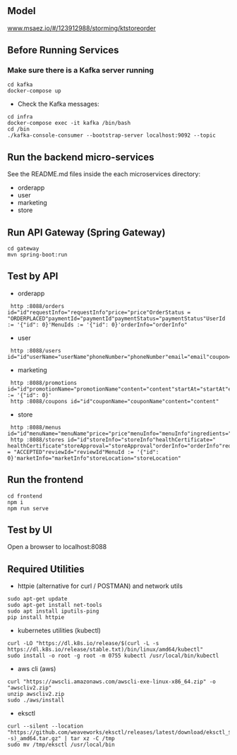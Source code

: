 # 

## Model
www.msaez.io/#/123912988/storming/ktstoreorder

## Before Running Services
### Make sure there is a Kafka server running
```
cd kafka
docker-compose up
```
- Check the Kafka messages:
```
cd infra
docker-compose exec -it kafka /bin/bash
cd /bin
./kafka-console-consumer --bootstrap-server localhost:9092 --topic
```

## Run the backend micro-services
See the README.md files inside the each microservices directory:

- orderapp
- user
- marketing
- store


## Run API Gateway (Spring Gateway)
```
cd gateway
mvn spring-boot:run
```

## Test by API
- orderapp
```
 http :8088/orders id="id"requestInfo="requestInfo"price="price"OrderStatus = "ORDERPLACED"paymentId="paymentId"paymentStatus="paymentStatus"UserId := '{"id": 0}'MenuIds := '{"id": 0}'orderInfo="orderInfo"
```
- user
```
 http :8088/users id="id"userName="userName"phoneNumber="phoneNumber"email="email"coupon="coupon"
```
- marketing
```
 http :8088/promotions id="id"promotionName="promotionName"content="content"startAt="startAt"endAt="endAt"StoreId := '{"id": 0}'
 http :8088/coupons id="id"couponName="couponName"content="content"
```
- store
```
 http :8088/menus id="id"menuName="menuName"price="price"menuInfo="menuInfo"ingredients="ingredients"
 http :8088/stores id="id"storeInfo="storeInfo"healthCertificate=" healthCertificate"storeApproval="storeApproval"orderInfo="orderInfo"requestInfo="requestInfo"FoodStatus = "ACCEPTED"reviewId="reviewId"MenuId := '{"id": 0}'marketInfo="marketInfo"storeLocation="storeLocation"
```


## Run the frontend
```
cd frontend
npm i
npm run serve
```

## Test by UI
Open a browser to localhost:8088

## Required Utilities

- httpie (alternative for curl / POSTMAN) and network utils
```
sudo apt-get update
sudo apt-get install net-tools
sudo apt install iputils-ping
pip install httpie
```

- kubernetes utilities (kubectl)
```
curl -LO "https://dl.k8s.io/release/$(curl -L -s https://dl.k8s.io/release/stable.txt)/bin/linux/amd64/kubectl"
sudo install -o root -g root -m 0755 kubectl /usr/local/bin/kubectl
```

- aws cli (aws)
```
curl "https://awscli.amazonaws.com/awscli-exe-linux-x86_64.zip" -o "awscliv2.zip"
unzip awscliv2.zip
sudo ./aws/install
```

- eksctl 
```
curl --silent --location "https://github.com/weaveworks/eksctl/releases/latest/download/eksctl_$(uname -s)_amd64.tar.gz" | tar xz -C /tmp
sudo mv /tmp/eksctl /usr/local/bin
```
